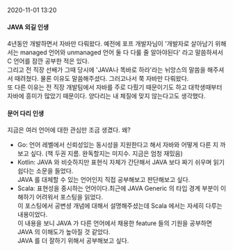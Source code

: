 2020-11-01 13:20

#### JAVA 외길 인생

4년동안 개발하면서 자바만 다뤄왔다. 예전에 포프 개발자님이 '개발자로 살아남기 위해서는 managed 언어와 unmanaged 언어 둘 다 다룰 줄 알아야된다' 라고 말씀하셔서 C 언어를 잠깐 공부한 적은 있다.  
그리고 전 직장 선배가 그때 당시에 'JAVA나 똑바로 하라'라는 뉘앙스의 말씀을 해주셔서 때려쳤다. 물론 이유도 말씀해주셨다. 그러고나서 쭉 자바만 다뤄왔다.  
또 다른 이유는 전 직장 개발팀에서 자바를 주로 다뤘기 때문이기도 하고 대학생때부터 자바에 흥미가 많았기 때문이다. 양다리는 내 체질에 맞지 않는다고도 생각했다.  

#### 문어 다리 인생

지금은 여러 언어에 대한 관심만 조금 생겼다. 왜?
- Go: 언어 레벨에서 신뢰성있는 동시성을 지원한다고 해서 자바와 어떻게 다른 지 까보고 싶다. (책 두권 지름. 완독할지는 미지수. 지금은 엄청 재밌음)
- Kotlin: JAVA 와 비슷하지만 표현식 자체가 간단해서 JAVA 보다 짜기 쉬우며 읽기 쉽다는 소문을 들었다.  
JAVA 를 대체할 수 있는 언어인지 직접 공부해보고 판단해보고 싶다.
- Scala: 표현성을 중시하는 언어이다.최근에 JAVA Generic 의 타입 경계 부분이 이해하기 어려워서 포스팅을 읽었다.  
이 포스팅에서 공변셩 개념에 대해서 설명해주셨는데 Scala 에서는 자세히 다루는 내용이었다.  
이 내용을 보니 JAVA 가 다른 언어에서 채용한 feature 들의 기원을 공부하면 JAVA 의 이해도가 높아질 것 같았다.  
JAVA 를 더 잘하기 위해서 공부해보고 싶다.

